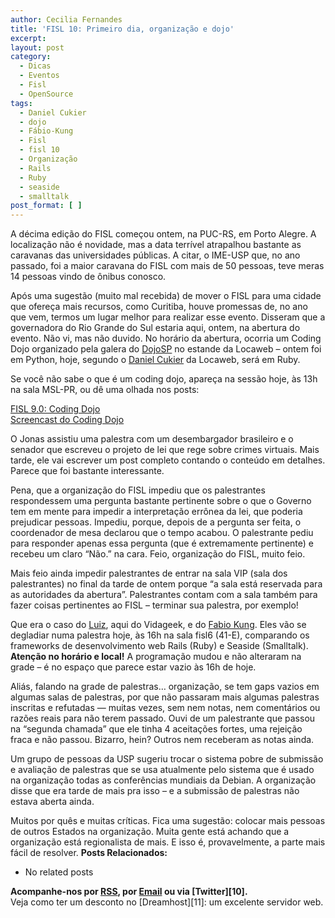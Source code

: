 ```yaml
---
author: Cecilia Fernandes
title: 'FISL 10: Primeiro dia, organização e dojo'
excerpt:
layout: post
category:
  - Dicas
  - Eventos
  - Fisl
  - OpenSource
tags:
  - Daniel Cukier
  - dojo
  - Fábio-Kung
  - Fisl
  - fisl 10
  - Organização
  - Rails
  - Ruby
  - seaside
  - smalltalk
post_format: [ ]
---
```

A décima edição do FISL começou ontem, na PUC-RS, em Porto Alegre. A localização não é novidade, mas a data terrível atrapalhou bastante as caravanas das universidades públicas. A citar, o IME-USP que, no ano passado, foi a maior caravana do FISL com mais de 50 pessoas, teve meras 14 pessoas vindo de ônibus conosco.

Após uma sugestão (muito mal recebida) de mover o FISL para uma cidade que ofereça mais recursos, como Curitiba, houve promessas de, no ano que vem, termos um lugar melhor para realizar esse evento. Disseram que a governadora do Rio Grande do Sul estaria aqui, ontem, na abertura do evento. Não vi, mas não duvido. No horário da abertura, ocorria um Coding Dojo organizado pela galera do [DojoSP][1] no estande da Locaweb – ontem foi em Python, hoje, segundo o [Daniel Cukier][2] da Locaweb, será em Ruby.

Se você não sabe o que é um coding dojo, apareça na sessão hoje, às 13h na sala MSL-PR, ou dê uma olhada nos posts:

[FISL 9.0: Coding Dojo][3]  
[Screencast do Coding Dojo][4]

O Jonas assistiu uma palestra com um desembargador brasileiro e o senador que escreveu o projeto de lei que rege sobre crimes virtuais. Mais tarde, ele vai escrever um post completo contando o conteúdo em detalhes. Parece que foi bastante interessante.

Pena, que a organização do FISL impediu que os palestrantes respondessem uma pergunta bastante pertinente sobre o que o Governo tem em mente para impedir a interpretação errônea da lei, que poderia prejudicar pessoas. Impediu, porque, depois de a pergunta ser feita, o coordenador de mesa declarou que o tempo acabou. O palestrante pediu para responder apenas essa pergunta (que é extremamente pertinente) e recebeu um claro “Não.” na cara. Feio, organização do FISL, muito feio.

Mais feio ainda impedir palestrantes de entrar na sala VIP (sala dos palestrantes) no final da tarde de ontem porque “a sala está reservada para as autoridades da abertura”. Palestrantes contam com a sala também para fazer coisas pertinentes ao FISL – terminar sua palestra, por exemplo!

Que era o caso do [Luiz][5], aqui do Vidageek, e do [Fabio Kung][6]. Eles vão se degladiar numa palestra hoje, às 16h na sala fisl6 (41-E), comparando os frameworks de desenvolvimento web Rails (Ruby) e Seaside (Smalltalk). **Atenção no horário e local!** A programação mudou e não alteraram na grade – é no espaço que parece estar vazio às 16h de hoje.

Aliás, falando na grade de palestras… organização, se tem gaps vazios em algumas salas de palestras, por que não passaram mais algumas palestras inscritas e refutadas — muitas vezes, sem nem notas, nem comentários ou razões reais para não terem passado. Ouvi de um palestrante que passou na “segunda chamada” que ele tinha 4 aceitações fortes, uma rejeição fraca e não passou. Bizarro, hein? Outros nem receberam as notas ainda.

Um grupo de pessoas da USP sugeriu trocar o sistema pobre de submissão e avaliação de palestras que se usa atualmente pelo sistema que é usado na organização todas as conferências mundiais da Debian. A organização disse que era tarde de mais pra isso – e a submissão de palestras não estava aberta ainda.

Muitos por quês e muitas críticas. Fica uma sugestão: colocar mais pessoas de outros Estados na organização. Muita gente está achando que a organização está regionalista de mais. E isso é, provavelmente, a parte mais fácil de resolver. 
**Posts Relacionados:** 
*   No related posts









**Acompanhe-nos por [ RSS][8], por [Email][9] ou via [Twitter][10].**  
Veja como ter um desconto no [Dreamhost][11]: um excelente servidor web.

 [1]: http://groups.google.com/group/dojo_sp/
 [2]: http://agileandart.blogspot.com/
 [3]: http://vidageek.net/2008/04/19/fisl-90-coding-dojo/
 [4]: http://vidageek.net/2009/02/06/screencast-do-coding-dojo
 [5]: http://vidageek.net/autores/
 [6]: http://fabiokung.com/
 [7]: https://twitter.com/share
 [8]: http://feeds.feedburner.com/VidaGeek
 [9]: http://feedburner.google.com/fb/a/mailverify?uri=VidaGeek&loc=pt_BR


